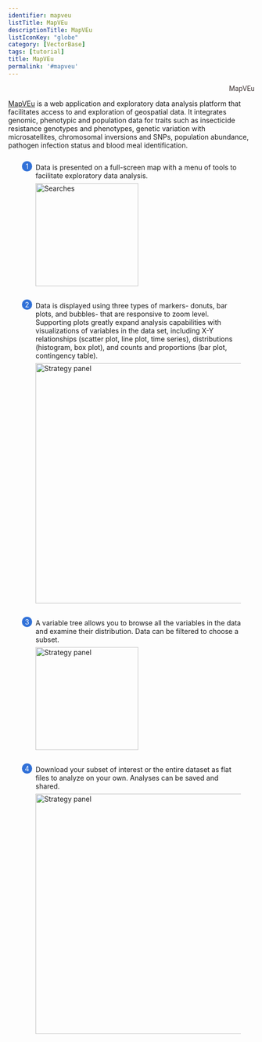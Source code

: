 ```yaml
---
identifier: mapveu
listTitle: MapVEu
descriptionTitle: MapVEu
listIconKey: "globe"
category: [VectorBase]
tags: [tutorial]
title: MapVEu
permalink: '#mapveu'
---
```

<style>
  .search-strategies-feature {
    margin: auto;
  }
  .search-strategies-feature--panels {
    display: flex;
    flex-wrap: wrap;
    align-items: flex-start;
    counter-reset: panel;
  }
  .search-strategies-feature--panels > * {
    overflow: hidden;
    margin: 0 2em;
  }
  .search-strategies-feature--panels > * > div {
    margin-top: 1em;
    margin-left: 2em;
    position: relative;
  }
  .search-strategies-feature--panels > * img {
    margin-left: 2em;
  }
  .search-strategies-feature--panels > * > div:before {
    counter-increment: panel;
    content: counter(panel);
    background: #3171d8;
    border-radius: 1em;
    height: 1.5em;
    width: 1.5em;
    display: inline-flex;
    justify-content: center;
    align-items: center;
    margin-right: .5em;
    color: white;
    position: absolute;
    left: -2em;
    top: -0.25em;
  }
   #topright {
    text-align: right;
  }
  #topright a {
    text-decoration: none;
    font-family: Roboto;
    color: #413737;
}
</style>
<div id="topright">
  <a href="/popbio-map/web/">MapVEu</a>
</div>
<div class="search-strategies-feature">
  <p><a href="/a/app/workspace/maps/DS_480c976ef9/new">MapVEu</a> is a web application and exploratory data analysis platform that facilitates access to and exploration of geospatial data. It integrates genomic, phenotypic and population data for traits such as insecticide resistance genotypes and phenotypes, genetic variation with microsatellites, chromosomal inversions and SNPs, population abundance, pathogen infection status and blood meal identification. </p>
  <div class="search-strategies-feature--panels">
    <div>
      <div>Data is presented on a full-screen map with a menu of tools to facilitate exploratory data analysis.</div>
      <img style="width: 15em; margin-top: .5em; margin-left: 2em;" src="{{ "/assets/images/views-in-mapveu.png" | absolute_url }}" alt="Searches"/>
    </div>
    <div>
    <br/>
      <div>Data is displayed using three types of markers- donuts, bar plots, and bubbles- that are responsive to zoom level. Supporting plots greatly expand analysis capabilities with visualizations of variables in the data set, including X-Y relationships (scatter plot, line plot, time series), distributions (histogram, box plot), and counts and proportions (bar plot, contingency table).</div>
      <img style="width: 35em; margin-top: .5em; margin-left: 2em;" src="{{ "/assets/images/metadata.png" | absolute_url }}" alt="Strategy panel"/>
    </div>
    <div>
    <br/>
      <div>A variable tree allows you to browse all the variables in the data and examine their distribution. Data can be filtered to choose a subset.</div>
      <img style="width: 15em; margin-top: .5em; margin-left: 2em;" src="{{ "/assets/images/download.png" | absolute_url }}" alt="Strategy panel"/>
    </div>
    <div>
    <br/>
      <div>Download your subset of interest or the entire dataset as flat files to analyze on your own. Analyses can be saved and shared.</div>
      <img style="width: 35em; margin-top: .5em; margin-left: 2em;" src="{{ "/assets/images/share.png" | absolute_url }}" alt="Strategy panel"/>
    </div>
<div>
